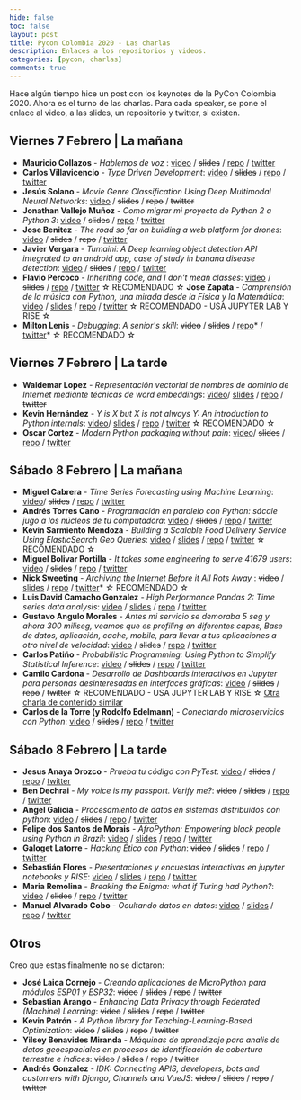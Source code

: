 ```yaml
---
hide: false
toc: false
layout: post
title: Pycon Colombia 2020 - Las charlas
description: Enlaces a los repositorios y videos.
categories: [pycon, charlas]
comments: true
---
```


Hace algún tiempo hice un post con los keynotes de la PyCon Colombia 2020. Ahora es el turno de las charlas. Para cada speaker, se pone el enlace al video, a las slides, un repositorio y twitter, si existen.

## Viernes 7 Febrero | La mañana

* **Mauricio Collazos** - _Hablemos de voz_ : [video](https://www.youtube.com/watch?v=jF3aWWhXnEI) / <strike>slides</strike> / [repo](https://github.com/ma0c) / [twitter](https://twitter.com/Ma0Collazos)
* **Carlos Villavicencio** - _Type Driven Development_: [video](https://www.youtube.com/watch?v=izN-cMCOXO0) / <strike>slides</strike> / [repo](https://github.com/po5i) / [twitter](https://twitter.com/po5i)
* **Jesús Solano** - _Movie Genre Classification Using Deep Multimodal Neural Networks_: [video](https://www.youtube.com/watch?v=2oz0j166Bj0) / <strike>slides</strike> / <strike>repo</strike> / <strike>twitter</strike>
* **Jonathan Vallejo Muñoz** - _Como migrar mi proyecto de Python 2 a Python 3_: [video](https://www.youtube.com/watch?v=6ecconcQHbE) / <strike>slides</strike> / [repo](https://github.com/jonathanvm13) / [twitter](https://twitter.com/jonathanvm13)
* **Jose Benitez** - _The road so far on building a web platform for drones_: [video](https://www.youtube.com/watch?v=7NlKbzz1y0M) / <strike>slides</strike> / <strike>repo</strike> / [twitter](https://twitter.com/yojosebenitez)
* **Javier Vergara** - _Tumaini: A Deep learning object detection API integrated to an android app, case of study in banana disease detection_: [video](https://www.youtube.com/watch?v=oIiy5LcvtvQ) / <strike>slides</strike> / [repo](https://github.com/javergara) / [twitter](https://twitter.com/javergara91)
* **Flavio Percoco** - _Inheriting code, and I don't mean classes_: [video](https://www.youtube.com/watch?v=3zDNMiHmVmI) / <strike>slides</strike> / [repo](https://github.com/flaper87) / [twitter](https://twitter.com/flaper87) &star; RECOMENDADO &star;
 **Jose Zapata** - _Comprensión de la música con Python, una mirada desde la Física y la Matemática_: [video](https://www.youtube.com/watch?v=SE4EACCD4NE) / [slides](https://github.com/JoseRZapata/Pycon2020Colombia) / [repo](https://github.com/JoseRZapata/Pycon2020Colombia) / [twitter](https://twitter.com/joserzapata) &star; RECOMENDADO  - USA JUPYTER LAB Y RISE &star;
* **Milton Lenis** - _Debugging: A senior's skill_: <strike>video</strike> / <strike>slides</strike> / [repo](https://github.com/MiltonLn)* / [twitter](https://twitter.com/MiltonLn)* &star; RECOMENDADO &star;

## Viernes 7 Febrero | La tarde
* **Waldemar Lopez** - _Representación vectorial de nombres de dominio de Internet mediante técnicas de word embeddings_: [video](https://www.youtube.com/watch?v=7sczAdNuBUE)/ [slides](https://github.com/dns-vsm/embeddings) / [repo](https://github.com/dns-vsm) / <strike>twitter</strike>
* **Kevin Hernández** - _Y is X but X is not always Y: An introduction to Python internals_: [video](https://www.youtube.com/watch?v=_SQR9Z15FH0)/ [slides](https://slides.com/keeeevinh/pyconco20/#/) / [repo](https://github.com/kevteg) / [twitter](https://twitter.com/krsarmiento)  &star; RECOMENDADO &star;
* **Oscar Cortez** - _Modern Python packaging without pain_: [video](https://www.youtube.com/watch?v=Qe7YB2Vnl8A)/ <strike>slides</strike> / [repo](https://github.com/oscarmcm) / [twitter](https://twitter.com/oscar_mcm)

## Sábado 8 Febrero | La mañana
* **Miguel Cabrera** - _Time Series Forecasting using Machine Learning_: [video](https://www.youtube.com/watch?v=ePaTCd6st8M)/ <strike>slides</strike> / [repo](https://github.com/mfcabrera) / [twitter](https://twitter.com/mfcabrera)
* **Andrés Torres Cano** - _Programación en paralelo con Python: sácale jugo a los núcleos de tu computadora_: [video](https://www.youtube.com/watch?v=Wv4R7H-HPTo) / <strike>slides</strike> / [repo](https://github.com/elfotografo007) / [twitter](https://twitter.com/elfotografo007)
* **Kevin Sarmiento Mendoza** - _Building a Scalable Food Delivery Service Using ElasticSearch Geo Queries_: [video](https://www.youtube.com/watch?v=FnjrLXel3jg) / [slides](https://github.com/krsarmiento/pycon20) / [repo](https://github.com/krsarmiento) / [twitter](https://twitter.com/krsarmiento) &star; RECOMENDADO &star;
* **Miguel Bolivar Portilla** - _It takes some engineering to serve 41679 users_: [video](https://www.youtube.com/watch?v=0Ml2KMx81Zk) / <strike>slides</strike> / [repo](https://github.com/Darking360) / [twitter](https://twitter.com/Darking360)
* **Nick Sweeting** - _Archiving the Internet Before it All Rots Away_ : <strike>video</strike> / [slides](https://github.com/pirate/internet-archiving-talk) / [repo](https://github.com/pirate) / [twitter](https://twitter.com/theSquashSH)* &star; RECOMENDADO &star;
* **Luis David Camacho Gonzalez** - _High Performance Pandas 2: Time series data analysis_: [video](https://www.youtube.com/watch?v=w6xkJDOrV_0) / [slides](https://github.com/LuisDavidCamacho/high-performance-pandas) / [repo](https://github.com/LuisDavidCamacho) / [twitter](https://twitter.com/luisdcamachog)
* **Gustavo Angulo Morales** - _Antes mi servicio se demoraba 5 seg y ahora 300 miliseg, veamos que es profiling en diferentes capas, Base de datos, aplicación, cache, mobile, para llevar a tus aplicaciones a otro nivel de velocidad_: [video](https://www.youtube.com/watch?v=w5t329sOY_g) / <strike>slides</strike> / [repo](https://github.com/woakas) / [twitter](https://twitter.com/woakas)
* **Carlos Patiño** - _Probabilistic Programming: Using Python to Simplify Statistical Inference_: [video](https://www.youtube.com/watch?v=offng66PhcM) / <strike>slides</strike> / [repo](https://github.com/cmpatino) / [twitter](https://twitter.com/cmpatino_)
* **Camilo Cardona** - _Desarrollo de Dashboards interactivos en Jupyter para personas desinteresadas en interfaces gráficas_: [video]()  / <strike>slides</strike> / <strike>repo</strike> / <strike>twitter</strike> &star; RECOMENDADO - USA JUPYTER LAB Y RISE &star; [Otra charla de contenido similar](https://www.youtube.com/watch?v=LAy8vD4PQLg)
* **Carlos de la Torre (y Rodolfo Edelmann)** - _Conectando microservicios con Python_: [video]()  / <strike>slides</strike> / [repo](https://github.com/cmdelatorre) / [twitter](https://twitter.com/py_litox)

## Sábado 8 Febrero | La tarde
* **Jesus Anaya Orozco** - _Prueba tu código con PyTest_: [video](https://www.youtube.com/watch?v=LkMAuAcDFAI) / <strike>slides</strike> / [repo](https://github.com/jesusanaya) / [twitter](https://twitter.com/jesusanayao)
* **Ben Dechrai** - _My voice is my passport. Verify me?_: <strike>video</strike>  / <strike>slides</strike> / [repo](https://github.com/bendechrai) / [twitter](https://twitter.com/bendechrai)
* **Angel Galicia** - _Procesamiento de datos en sistemas distribuidos con python_: [video](https://www.youtube.com/watch?v=n7QbZDmXlUo)  / <strike>slides</strike> / [repo](https://github.com/miknotauro) / [twitter](https://twitter.com/miknotauro)
* **Felipe dos Santos de Morais** - _AfroPython: Empowering black people using Python in Brazil_: [video]()  / [slides](https://speakerdeck.com/felipedemorais/afropython-empowering-black-people-using-python-in-brazil) / [repo](https://github.com/lipemorais) / [twitter](https://twitter.com/felipedemorais_)
* **Galoget Latorre** - _Hacking Ético con Python_: <strike>video</strike> / <strike>slides</strike> / [repo](https://github.com/galoget) / [twitter](https://twitter.com/hackem)
* **Sebastián Flores** - _Presentaciones y encuestas interactivas en jupyter notebooks y RISE_: [video](https://www.youtube.com/watch?v=ekyN9DDswBE) / [slides](https://github.com/sebastiandres/charlas/tree/master/2020_02_08_pycon_rise_and_poll) / [repo](https://github.com/sebastiandres/) / [twitter](https://twitter.com/sebastiandres)
* **Maria Remolina** - _Breaking the Enigma: what if Turing had Python?_: [video](https://www.youtube.com/watch?v=Ibwp5Ny46fk)  / <strike>slides</strike>  / [repo](https://twitter.com/holamariacamila) / [twitter](https://twitter.com/holamariacamila)
* **Manuel Alvarado Cobo** - _Ocultando datos en datos_: [video](https://www.youtube.com/watch?v=6wJKCeLQlNU)  / [slides](https://github.com/cubosensei/presentations/tree/master/steganography) / [repo](https://github.com/cubosensei) / [twitter](https://twitter.com/cubosensei)

## Otros
Creo que estas finalmente no se dictaron:
* **José Laica Cornejo** - _Creando aplicaciones de MicroPython para módulos ESP01 y ESP32_:  <strike>video</strike> / <strike>slides</strike> / <strike>repo</strike> / <strike>twitter</strike> 
* **Sebastian Arango** - _Enhancing Data Privacy through Federated (Machine) Learning_: <strike>video</strike> / <strike>slides</strike> / <strike>repo</strike> / <strike>twitter</strike> 
* **Kevin Patrón** - _A Python library for Teaching-Learning-Based Optimization_: <strike>video</strike> / <strike>slides</strike> / <strike>repo</strike> / <strike>twitter</strike> 
* **Yilsey Benavides Miranda** - _Máquinas de aprendizaje para analis de datos geoespaciales en procesos de identificación de cobertura terrestre e índices_: <strike>video</strike> / <strike>slides</strike> / <strike>repo</strike> / <strike>twitter</strike> 
* **Andrés Gonzalez** - _IDK: Connecting APIS, developers, bots and customers with Django, Channels and VueJS_: <strike>video</strike> / <strike>slides</strike> / <strike>repo</strike> / <strike>twitter</strike> 

